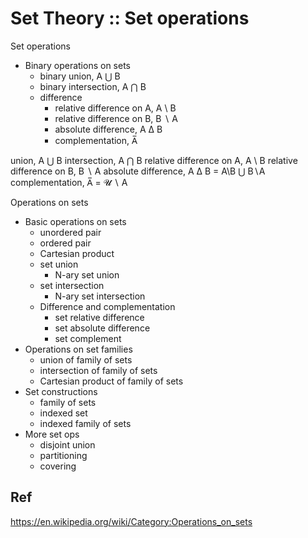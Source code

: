 # Set Theory :: Set operations

Set operations
- Binary operations on sets
  - binary union,        A ⋃ B
  - binary intersection, A ⋂ B
  - difference
    - relative difference on A, A \ B
    - relative difference on B, B ∖ A
    - absolute difference,      A Δ B
    - complementation,          A̅



union,                    A ⋃ B
intersection,             A ⋂ B
relative difference on A, A \ B
relative difference on B, B ∖ A
absolute difference,      A Δ B = A\B ⋃ B∖A
complementation,          A̅ = 𝓤 ∖ A


Operations on sets
- Basic operations on sets
  - unordered pair
  - ordered pair
  - Cartesian product
  - set union
    - N-ary set union
  - set intersection
    - N-ary set intersection
  - Difference and complementation
    - set relative difference
    - set absolute difference
    - set complement
- Operations on set families
  - union of family of sets
  - intersection of family of sets
  - Cartesian product of family of sets
- Set constructions
  - family of sets
  - indexed set
  - indexed family of sets
- More set ops
  - disjoint union
  - partitioning
  - covering



## Ref

https://en.wikipedia.org/wiki/Category:Operations_on_sets
